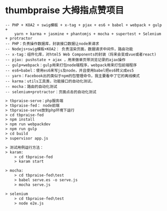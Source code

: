 ﻿# thumbpraise 大拇指点赞项目
	-- PHP + KOA2 + swig模板 + x-tag + pjax + es6 + babel + webpack + gulp + 
		yarn + karma + jasmine + phantomjs + mocha + supertest + Selenium + protractor
	-- PHP：负责操作数据库，封装接口数据让node来请求
	-- Nodejs+swig模板+KOA2： 负责渲染页面，数据请求中间件，路由功能
	-- x-tag：组件化库，对html5 Web Components的封装（将来会变成vue或者react)
	-- pjax: pushstate + ajax ，用来做单页带浏览记录的ajax操作
	-- gulp+webpack：gulp用来打包node端程序，webpack用来打包前端程序
	-- es6+babel：使用es6来写js及node，并且使用babel把es6转义成es5
	-- yarn：Facebook出的类似于npm的包管理命令，我主要看中了它的离线模式
	-- karma：utils工具类，功能接口的自动化测试， 
	-- mocha：路由的自动化测试 
	-- selenium+protractor：页面点击的自动化测试

``` html
> tbpraise-serve：php服务端
> tbpraise-fed： node前端
> tbpraise-serve放到php环境下运行
> cd tbpraise-fed
> npm install
> npm run webpackdev
> npm run gulp
> cd build
> supervisor app.js
```

``` html
> 测试用例运行方法：
> karam: 
	> cd tbpraise-fed 
	> karam start

> mocha:
	> cd tbpraise-fed\test
	> babel serve.es -o serve.js
	> mocha serve.js

> selenium
	> cd tbpraise-fed\test
	> node e2e.js
```

	
